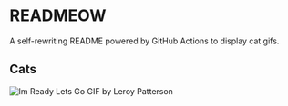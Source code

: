 # READMEOW

A self-rewriting README powered by GitHub Actions to display cat gifs.

## Cats

![Im Ready Lets Go GIF by Leroy Patterson](https://media0.giphy.com/media/CjmvTCZf2U3p09Cn0h/200.gif?cid=9acd02datiyx72xo1y8apzbso0330ilrdnq74e1olm3rlfzs&ep=v1_gifs_search&rid=200.gif&ct=g)
